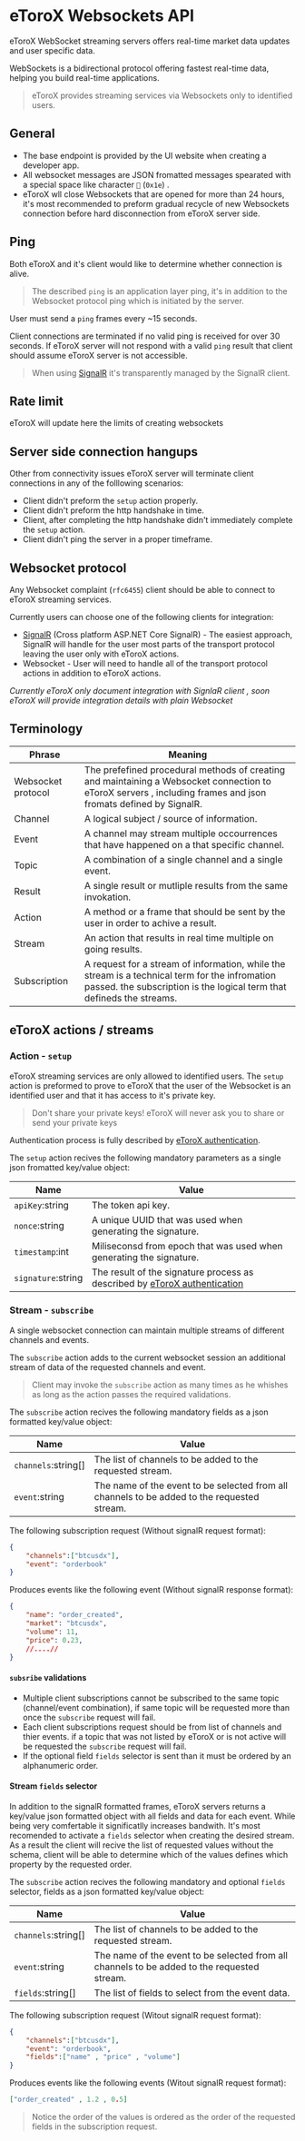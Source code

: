# eToroX Websockets API

eToroX WebSocket streaming servers offers real-time market data updates and user specific data.

WebSockets is a bidirectional protocol offering fastest real-time data, helping you build real-time applications.

> eToroX provides streaming services via Websockets only to identified users.

## General

* The base endpoint is provided by the UI website when creating a developer app.
* All websocket messages are JSON fromatted messages spearated with a special space like character `` (`0x1e`) .
* eToroX wll close Websockets that are opened for more than 24 hours, it's most recommended to preform gradual recycle of new Websockets connection before hard disconnection from eToroX server side.

## Ping
Both eToroX and it's client would like to determine whether connection is alive.
> The described `ping` is an application layer ping, it's in addition to the Websocket protocol ping which is initiated by the server.

User must send a `ping` frames every ~15 seconds.

Client connections are terminated if no valid ping is received for over 30 seconds.
If eToroX server will not respond with a valid `ping` result that client should assume eToroX server is not accessible.

> When using [SignalR](signal-r) it's transparently managed by the SignalR client.

## Rate limit

eToroX will update here the limits of creating websockets

## Server side connection hangups

Other from connectivity issues eToroX server will terminate client connections in any of the folllowing scenarios:

* Client didn't preform the `setup` action properly.
* Client didn't preform the http handshake in time.
* Client, after completing the http handshake didn't immediately complete the `setup` action.
* Client didn't ping the server in a proper timeframe.

## Websocket protocol

Any Websocket complaint (`rfc6455`) client should be able to connect to eToroX streaming services.

Currently users can choose one of the following clients for integration:
* [SignalR](signal-r) (Cross platform ASP.NET Core SignalR) - The easiest approach, SignalR will handle for the user most parts of the transport protocol leaving the user only with eToroX actions.
* Websocket - User will need to handle all of the transport protocol actions in addition to eToroX actions.

*Currently eToroX only document integration with SignlaR client , soon eToroX will provide integration details with plain Websocket*

## Terminology
Phrase | Meaning
--- | --- 
Websocket protocol | The prefefined procedural methods of creating and maintaining a Websocket connection to eToroX servers , including frames and json fromats defined by SignalR.
Channel | A logical subject / source of information.
Event | A channel may stream multiple occourrences that have happened on a that specific channel.
Topic | A combination of a single channel and a single event.
Result | A single result or mutliple results from the same invokation.
Action | A method or a frame that should be sent by the user in order to achive a result.
Stream | An action that results in real time multiple on going results.
Subscription | A request for a stream of information, while the stream is a technical term for the infromation passed. the subscription is the logical term that defineds the streams.

## eToroX actions / streams

### Action - `setup`

eToroX streaming services are only allowed to identified users.
The `setup` action is preformed to prove to eToroX that the user of the Websocket is an identified user and that it has access to it's private key.

> Don't share your private keys! eToroX will never ask you to share or send your private keys

Authentication process is fully described by [eToroX authentication](authentication).

The `setup` action recives the following mandatory parameters as a single json fromatted key/value object:

Name | Value
--- | ---
`apiKey`:string | The token api key.
`nonce`:string | A unique UUID that was used when generating the signature.
`timestamp`:int | Miliseconsd from epoch that was used when generating the signature.
`signature`:string | The result of the signature process as described by [eToroX authentication](authentication)

### Stream - `subscribe`

A single websocket connection can maintain multiple streams of different channels and events.

The `subscribe` action adds to the current websocket session an additional stream of data of the requested channels and event.

> Client may invoke the `subscribe` action as many times as he whishes as long as the action passes the required validations.

The `subscribe` action recives the following mandatory fields as a json formatted key/value object:

Name | Value
--- | ---
`channels`:string[] | The list of channels to be added to the requested stream.
`event`:string | The name of the event to be selected from all channels to be added to the requested stream.

The following subscription request (Without signalR request format):
```json
{
    "channels":["btcusdx"],
    "event": "orderbook"
}
```
Produces events like the following event (Without signalR response format):
```json
{
    "name": "order_created",
    "market": "btcusdx",
    "volume": 11,
    "price": 0.23,
    //....// 
}
```

#### `subsribe` validations
* Multiple client subscriptions cannot be subscribed to the same topic (channel/event combination), if same topic will be requested more than once the `subscribe` request will fail.
* Each client subscriptions request should be from list of channels and thier events. if a topic that was not listed by eToroX or is not active will be requested the `subscribe` request will fail.
* If the optional field `fields` selector is sent than it must be ordered by an alphanumeric order.

#### Stream `fields` selector
In addition to the signalR formatted frames, eToroX servers returns a key/value json formatted object with all fields and data for each event.
While being very comfertable it significatlly increases bandwith.
It's most recomended to activate a `fields` selector when creating the desired stream.
As a result the client will recive the list of requested values without the schema, client will be able to determine which of the values defines which property by the requested order.

The `subscribe` action recives the following mandatory and optional `fields` selector, fields as a json formatted key/value object:

Name | Value
--- | ---
`channels`:string[] | The list of channels to be added to the requested stream.
`event`:string | The name of the event to be selected from all channels to be added to the requested stream.
`fields`:string[] | The list of fields to select from the event data.

The following subscription request (Witout signalR request format):
```json
{
    "channels":["btcusdx"],
    "event": "orderbook",
    "fields":["name" , "price" , "volume"]
}
```

Produces events like the following events (Witout signalR request format):
```json
["order_created" , 1.2 , 0.5]
```
> Notice the order of the values is ordered as the order of the requested fields in the subscription request.
